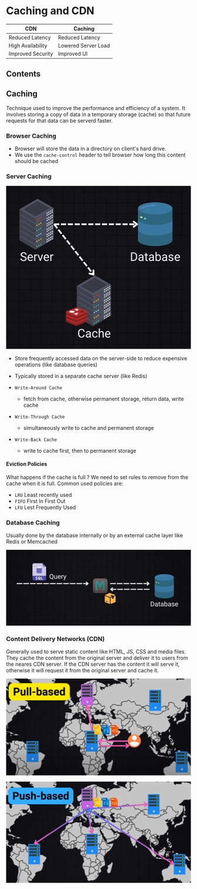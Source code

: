 # Caching and CDN

| CDN               | Caching             |
| ----------------- | ------------------- |
| Reduced Latency   | Reduced Latency     |
| High Availability | Lowered Server Load |
| Improved Security | Improved UI         |

## Contents

## Caching

Technique used to improve the performance and efficiency of a system.
It involves storing a copy of data in a temporary storage (cache) so that future requests for that data can be serverd faster.

### Browser Caching

- Browser will store the data in a directory on client's hard drive.
- We use the `cache-control` header to tell browser how long this content should be cached

### Server Caching

![alt text](./docs/server_cache.png)

- Store frequently accessed data on the server-side to reduce expensive operations (like database queries)
- Typically stored in a separate cache server (like Redis)

- `Write-Around Cache`

  - fetch from cache, otherwise permanent storage, return data, write cache

- `Write-Through Cache`

  - simultaneously write to cache and permanent storage

- `Write-Back Cache`
  - write to cache first, then to permanent storage

#### Eviction Policies

What happens if the cache is full ?
We need to set rules to remove from the cache when it is full.
Common used policies are:

- `LRU` Least recently used
- `FIFO` First In First Out
- `LFU` Lest Frequently Used

### Database Caching

Usually done by the database internally or by an external cache layer like Redis or Memcached

![alt text](./docs/db_cache.png)

### Content Delivery Networks (CDN)

Generally used to serve static content like HTML, JS, CSS and media files.
They cache the content from the original server and deliver it to users from the neares CDN server.
If the CDN server has the content it will serve it, otherwise it will request it from the original server and cache it.

![Pull-based CDN](./docs/pull_based_cdn.png)

![Push-based CDN](./docs/push_based_cdn.png)
